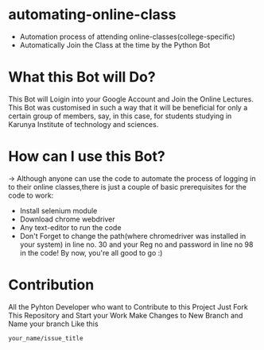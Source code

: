 # automating-online-class
* Automation process of attending online-classes(college-specific)
* Automatically Join the Class at the time by the Python Bot

# What this Bot will Do?
This Bot will Loigin into your Google Account and Join the Online Lectures.
This Bot was customised in such a way that it will be beneficial for only a certain group of members, say, in this case, for students studying in Karunya Institute of technology and sciences.

# How can I use this Bot?
-> Although anyone can use the code to automate the process of logging in to their online classes,there is just a couple of basic prerequisites for the code to work:
* Install selenium module
* Download chrome webdriver
* Any text-editor to run the code 
* Don't Forget to change the path(where chromedriver was installed in your system) in line no. 30 and your Reg no and password in line no 98 in the code!
By now, you're all good to go :)
# Contribution 
All the Pyhton Developer who want to Contribute to this Project Just Fork This Repository and Start your Work
Make Changes to New Branch and Name your branch Like this
```
your_name/issue_title
```
